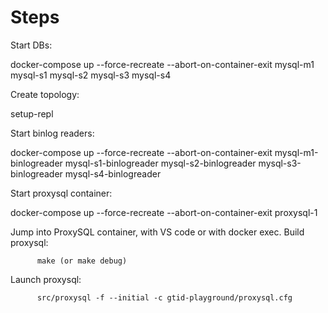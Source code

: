 # Steps

Start DBs:

  docker-compose up --force-recreate --abort-on-container-exit mysql-m1 mysql-s1 mysql-s2 mysql-s3 mysql-s4

Create topology:

  setup-repl

Start binlog readers:

  docker-compose up --force-recreate --abort-on-container-exit mysql-m1-binlogreader mysql-s1-binlogreader mysql-s2-binlogreader mysql-s3-binlogreader mysql-s4-binlogreader

Start proxysql container:

  docker-compose up --force-recreate --abort-on-container-exit proxysql-1

Jump into ProxySQL container, with VS code or with docker exec.
Build proxysql:

          make (or make debug)

Launch proxysql:

          src/proxysql -f --initial -c gtid-playground/proxysql.cfg
